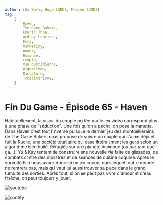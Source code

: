 ```yaml
---
author: [Ex Serv, Hugo (GND), Maxime (GND)]
tag:
    [
        Haven,
        The Game Bakers,
        Emeric Thoa,
        Audrey Leprince,
        Fury,
        Marketing,
        Amour,
        Romance,
        Couple,
        Vie quotidienne,
        Algorithme,
        Dictature,
        Totalitarisme,
    ]
---
```


# Fin Du Game - Épisode 65 - Haven

Habituellement, la vision du couple portée par le jeu vidéo correspond plus à une phase de "séduction". Une fois qu'on a pécho, on pose la manette. Dans Haven c'est tout l'inverse puisque le dernier jeu des montpelliérains de The Game Bakers nous propose de suivre un couple qui s'aime déjà et fuit la Ruche, une société totalitaire qui case littéralement les gens selon un algorithme bien huilé. Réfugiés sur une planète inconnue (ou pas tant que ça...), Yu & Kay tentent de construire une nouvelle vie faite de glissades, de combats contre des monstres et de séances de cuisine coquine. Après le survolté Furi nous avons donc ici un jeu cocon, dans lequel tout le monde ne rentrera pas, mais qui veut lui aussi trouver sa place dans le grand tumulte des sorties. Après tout, si on ne peut pas vivre d'amour et d'eau fraîche, on peut toujours y jouer.

![youtube](https://www.youtube.com/watch?v=6cChMu2e9iU)

![spotify](https://open.spotify.com/episode/4FYoGH4giLw4KN4p1sUb7w)

